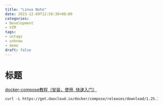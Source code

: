 ```yaml
---
title: "Linux Note"
date: 2023-12-09T12:59:39+08:00
categories:
- Development
- VIM
tags:
- untags
- unknow
- demo
draft: false
---
```


# 标题



[docker-compose教程（安装，使用, 快速入门）](https://blog.csdn.net/pushiqiang/article/details/78682323)


```bash
curl -L https://get.daocloud.io/docker/compose/releases/download/1.25.1/docker-compose-`uname -s`-`uname -m` -o /usr/local/bin/docker-compose
```